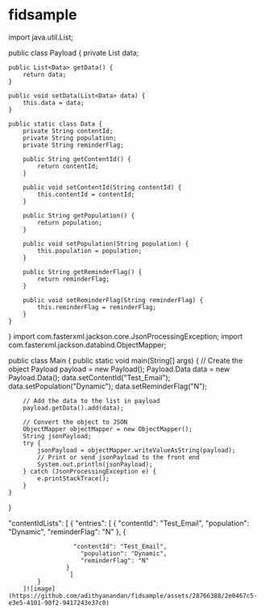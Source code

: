 # fidsample
import java.util.List;

public class Payload {
    private List<Data> data;

    public List<Data> getData() {
        return data;
    }

    public void setData(List<Data> data) {
        this.data = data;
    }

    public static class Data {
        private String contentId;
        private String population;
        private String reminderFlag;

        public String getContentId() {
            return contentId;
        }

        public void setContentId(String contentId) {
            this.contentId = contentId;
        }

        public String getPopulation() {
            return population;
        }

        public void setPopulation(String population) {
            this.population = population;
        }

        public String getReminderFlag() {
            return reminderFlag;
        }

        public void setReminderFlag(String reminderFlag) {
            this.reminderFlag = reminderFlag;
        }
    }
}
import com.fasterxml.jackson.core.JsonProcessingException;
import com.fasterxml.jackson.databind.ObjectMapper;

public class Main {
    public static void main(String[] args) {
        // Create the object
        Payload payload = new Payload();
        Payload.Data data = new Payload.Data();
        data.setContentId("Test_Email");
        data.setPopulation("Dynamic");
        data.setReminderFlag("N");

        // Add the data to the list in payload
        payload.getData().add(data);

        // Convert the object to JSON
        ObjectMapper objectMapper = new ObjectMapper();
        String jsonPayload;
        try {
            jsonPayload = objectMapper.writeValueAsString(payload);
            // Print or send jsonPayload to the front end
            System.out.println(jsonPayload);
        } catch (JsonProcessingException e) {
            e.printStackTrace();
        }
    }
}



 "contentIdLists": [
            {
                "entries": [
                    {
                        "contentId": "Test_Email",
                        "population": "Dynamic",
                        "reminderFlag": "N"
                    },
                    {
                       
                      "contentId": "Test_Email",
                        "population": "Dynamic",
                        "reminderFlag": "N"
                    }
                     ]
            }
        ]![image](https://github.com/adithyanandan/fidsample/assets/28766388/2e0467c5-e3e5-4101-90f2-9417243e37c0)
